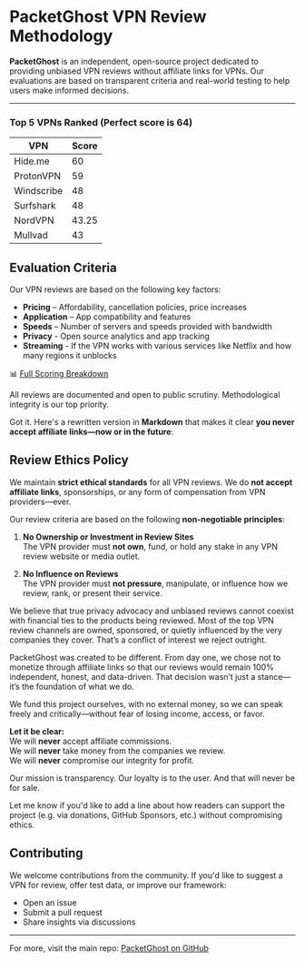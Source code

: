 # PacketGhost VPN Review Methodology

**PacketGhost** is an independent, open-source project dedicated to providing unbiased VPN reviews without affiliate links for VPNs. Our evaluations are based on transparent criteria and real-world testing to help users make informed decisions. 

---

### Top 5 VPNs Ranked (Perfect score is 64)

| VPN         | Score  |
|-------------|--------|
| Hide.me  | 60     |
| ProtonVPN   | 59     |
| Windscribe  | 48     
| Surfshark   | 48     |
| NordVPN   | 43.25  |
| Mullvad | 43 |


## Evaluation Criteria

Our VPN reviews are based on the following key factors:

- **Pricing** – Affordability, cancellation policies, price increases
- **Application** – App compatibility and features
- **Speeds** – Number of servers and speeds provided with bandwidth
- **Privacy** - Open source analytics and app tracking
- **Streaming** - If the VPN works with various services like Netflix and how many regions it unblocks
 
📊 [Full Scoring Breakdown](https://docs.google.com/spreadsheets/d/1qLpHeZq6yJhvgcDlHmhBumbn7adjIIXgG91JFkHauFE/edit?usp=sharing)

All reviews are documented and open to public scrutiny. Methodological integrity is our top priority.

Got it. Here's a rewritten version in **Markdown** that makes it clear **you never accept affiliate links—now or in the future**:

## Review Ethics Policy

We maintain **strict ethical standards** for all VPN reviews. We do **not accept affiliate links**, sponsorships, or any form of compensation from VPN providers—ever.

Our review criteria are based on the following **non-negotiable principles**:

1. **No Ownership or Investment in Review Sites**  
   The VPN provider must **not own**, fund, or hold any stake in any VPN review website or media outlet.

2. **No Influence on Reviews**  
   The VPN provider must **not pressure**, manipulate, or influence how we review, rank, or present their service.

We believe that true privacy advocacy and unbiased reviews cannot coexist with financial ties to the products being reviewed. Most of the top VPN review channels are owned, sponsored, or quietly influenced by the very companies they cover. That’s a conflict of interest we reject outright.

PacketGhost was created to be different. From day one, we chose not to monetize through affiliate links so that our reviews would remain 100% independent, honest, and data-driven. That decision wasn’t just a stance—it’s the foundation of what we do.

We fund this project ourselves, with no external money, so we can speak freely and critically—without fear of losing income, access, or favor.

**Let it be clear:**  
We will **never** accept affiliate commissions.  
We will **never** take money from the companies we review.  
We will **never** compromise our integrity for profit.

Our mission is transparency. Our loyalty is to the user. And that will never be for sale.

Let me know if you'd like to add a line about how readers can support the project (e.g. via donations, GitHub Sponsors, etc.) without compromising ethics.

## Contributing

We welcome contributions from the community. If you'd like to suggest a VPN for review, offer test data, or improve our framework:

- Open an issue
- Submit a pull request
- Share insights via discussions

---

For more, visit the main repo: [PacketGhost on GitHub](https://github.com/packetghostyt/packetghostyt)
